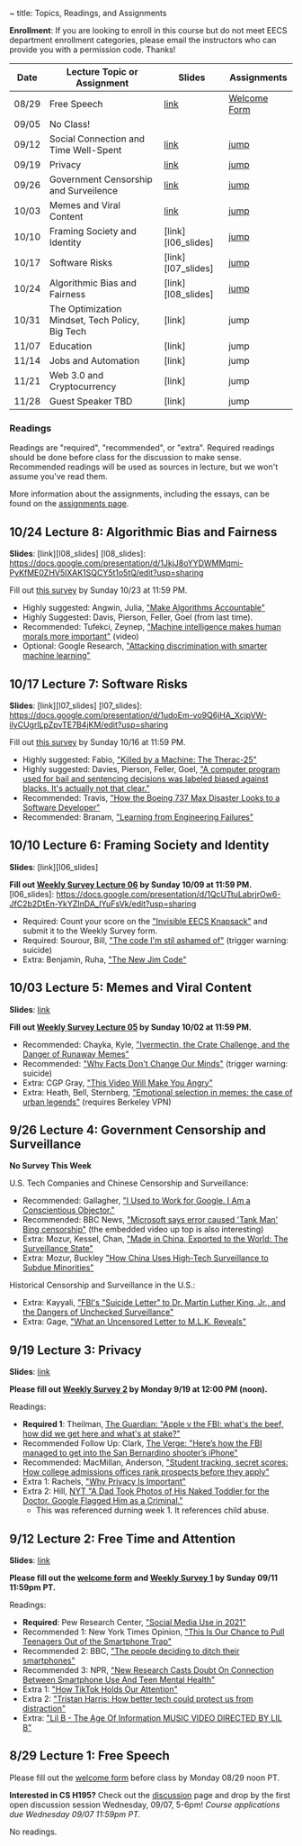 ~ title: Topics, Readings, and Assignments

**Enrollment**: If you are looking to enroll in this course but do not meet EECS department enrollment categories, please email the instructors who can provide you with a permission code. Thanks!

| Date  | Lecture Topic or Assignment                     | Slides | Assignments |
|-------|-------------------------------------------------|--------| ----------- |
| 08/29 | Free Speech                                     | [link][free_slides] | [Welcome Form][welcome_form] |
| 09/05 | No Class!                                       |      |                          |
| 09/12 | Social Connection and Time Well-Spent           | [link][social_slides] | [jump][L02_anchor] |
| 09/19 | Privacy                                         | [link][l03_slides] | [jump][L03_anchor] |
| 09/26 | Government Censorship and Surveilence           | [link][l04_slides] | [jump][L04_anchor] |
| 10/03 | Memes and Viral Content                         | [link][l05_slides] | [jump][L05_anchor] |
| 10/10 | Framing Society and Identity                    | [link][l06_slides] | [jump][L06_anchor] |
| 10/17 | Software Risks                                  | [link][l07_slides] | [jump][L07_anchor] |
| 10/24 | Algorithmic Bias and Fairness                   | [link][l08_slides] | [jump][L08_anchor] |
| 10/31 | The Optimization Mindset, Tech Policy, Big Tech | [link] | jump <!--[jump][L09_anchor]--> |
| 11/07 | Education	                                      | [link] | jump <!--[jump][L10_anchor]--> |
| 11/14 | Jobs and Automation                             | [link] | jump <!--[jump][L11_anchor]--> |
| 11/21 | Web 3.0 and Cryptocurrency                      | [link] | jump <!--[jump][L12_anchor]--> |
| 11/28 | Guest Speaker TBD                               | [link] | jump <!--[jump][L13_anchor]--> |

### Readings
Readings are "required", "recommended", or "extra". Required readings should be
done before class for the discussion to make sense. Recommended readings will be
used as sources in lecture, but we won't assume you've read them.

More information about the assignments, including the essays, can be found on the [assignments page](https://inst.eecs.berkeley.edu/~cs195/sp22/assignments.html).

<!-- FOR STAFF: Previous lecture links are in lecture-links.md -->
## 10/24 Lecture 8: Algorithmic Bias and Fairness
<b>Slides</b>: [link][l08_slides]
[l08_slides]: https://docs.google.com/presentation/d/1JkjJ8oYYDWMMqmi-PyKfME0ZHV5lXAK1SQCY5t1o5tQ/edit?usp=sharing

Fill out [this survey](https://forms.gle/yYGKjjU7CHS6ZvcXA) by Sunday 10/23 at 11:59 PM.
* Highly suggested: Angwin, Julia, ["Make Algorithms Accountable"](https://www.nytimes.com/2016/08/01/opinion/make-algorithms-accountable.html?_r=0)
* Highly Suggested: Davis, Pierson, Feller, Goel (from last time).
* Recommended: Tufekci, Zeynep, ["Machine intelligence makes human morals more important"](https://www.ted.com/talks/zeynep_tufekci_machine_intelligence_makes_human_morals_more_important) (video)
* Optional: Google Research, ["Attacking discrimination with smarter machine learning"](https://research.google.com/bigpicture/attacking-discrimination-in-ml/)

## 10/17 Lecture 7: Software Risks
<b>Slides</b>: [link][l07_slides]
[l07_slides]: https://docs.google.com/presentation/d/1udoEm-vo9Q6jHA_XcjpVW-ilyCUgrlLpZpvTE7B4jKM/edit?usp=sharing

Fill out [this survey](https://forms.gle/Zxnd9Bwx4N9en82t5) by Sunday 10/16 at 11:59 PM.
* Highly suggested: Fabio, ["Killed by a Machine: The Therac-25"](https://hackaday.com/2015/10/26/killed-by-a-machine-the-therac-25/)
* Highly suggested: Davies, Pierson, Feller, Goel, ["A computer program used for bail and sentencing decisions was labeled biased against blacks. It's actually not that clear."](https://www.washingtonpost.com/news/monkey-cage/wp/2016/10/17/can-an-algorithm-be-racist-our-analysis-is-more-cautious-than-propublicas/#comments)
* Recommended: Travis, ["How the Boeing 737 Max Disaster Looks to a Software Developer"](https://spectrum.ieee.org/aerospace/aviation/how-the-boeing-737-max-disaster-looks-to-a-software-developer)
* Recommended: Branam, ["Learning from Engineering Failures"](https://www.embeddedrelated.com/showarticle/1410.php)

## 10/10 Lecture 6: Framing Society and Identity
<b>Slides</b>: [link][l06_slides]

**Fill out [Weekly Survey Lecture 06](https://forms.gle/nub9U7fMnqibScpy5) by Sunday 10/09 at 11:59 PM.**
[l06_slides]: https://docs.google.com/presentation/d/1QcUTtuLabrjrOw6-JfC2b2DtEn-YkYZInDA_IYuFsVk/edit?usp=sharing

* Required: Count your score on the ["Invisible EECS Knapsack"](https://eecs.link/cs195knapsack) and submit it to the Weekly Survey form.
* Required: Sourour, Bill, ["The code I'm stil ashamed of"](https://www.freecodecamp.org/news/the-code-im-still-ashamed-of-e4c021dff55e/) (trigger warning: suicide)
* Extra: Benjamin, Ruha, ["The New Jim Code"](https://www.youtube.com/watch?v=JahO1-saibU)

## 10/03 Lecture 5: Memes and Viral Content

<b>Slides</b>: [link][l05_slides]

[l05_slides]: https://docs.google.com/presentation/d/1R_YUKxD1iaz_6tplCPRc3mjj_pjS6ypCyq-kf5-BPW0/edit?usp=sharing

**Fill out [Weekly Survey Lecture 05](https://forms.gle/KTASggbxbKRFSjjB9) by Sunday 10/02 at 11:59 PM.**

* Recommended: Chayka, Kyle, ["Ivermectin, the Crate Challenge, and the Danger of Runaway Memes"](https://www.newyorker.com/culture/infinite-scroll/ivermectin-the-crate-challenge-and-the-danger-of-runaway-memes)
* Recommended: ["Why Facts Don't Change Our Minds"](https://www.newyorker.com/magazine/2017/02/27/why-facts-dont-change-our-minds) (trigger warning: suicide)
* Extra: CGP Gray, ["This Video Will Make You Angry"](https://www.youtube.com/watch?v=rE3j_RHkqJc)
* Extra: Heath, Bell, Sternberg, ["Emotional selection in memes: the case of urban legends"](https://psycnet.apa.org/record/2001-05428-005) (requires Berkeley VPN)
<!--* Extra: Shullenberger, ["Mimesis, Violence, and Facebook: Peter Thiel's French Connection"](https://thesocietypages.org/cyborgology/2016/08/13/mimesis-violence-and-facebook-peter-thiels-french-connection-full-essay/) (very weird/questionable read, but interesting)
-->


## 9/26 Lecture 4: Government Censorship and Surveillance
**No Survey This Week**

U.S. Tech Companies and Chinese Censorship and Surveillance:

* Recommended: Gallagher, ["I Used to Work for Google. I Am a Conscientious Objector."](https://www.nytimes.com/2019/04/23/opinion/google-privacy-china.html)
* Recommended: BBC News, ["Microsoft says error caused 'Tank Man' Bing censorship"](https://www.bbc.com/news/world-asia-57367100) (the embedded video up top is also interesting)
* Extra: Mozur, Kessel, Chan, ["Made in China, Exported to the World: The Surveillance State"](https://www.nytimes.com/2019/04/24/technology/ecuador-surveillance-cameras-police-government.html)
* Extra: Mozur, Buckley ["How China Uses High-Tech Surveillance to Subdue Minorities"](https://www.nytimes.com/2019/05/22/world/asia/china-surveillance-xinjiang.html)

Historical Censorship and Surveillance in the U.S.:

* Extra: Kayyali, ["FBI's "Suicide Letter" to Dr. Martin Luther King, Jr., and the Dangers of Unchecked Surveillance"](https://www.eff.org/deeplinks/2014/11/fbis-suicide-letter-dr-martin-luther-king-jr-and-dangers-unchecked-surveillance)
* Extra: Gage, ["What an Uncensored Letter to M.L.K. Reveals"](https://www.nytimes.com/2014/11/16/magazine/what-an-uncensored-letter-to-mlk-reveals.html)

[l04_slides]: https://docs.google.com/presentation/d/1hoyuwGk0kfVKb5_7w9zsH_c7r9eCj8uEUMz60M1Sdg8/edit?usp=sharing

## 9/19 Lecture 3: Privacy

<b>Slides</b>: [link][l03_slides]

[l03_slides]: https://docs.google.com/presentation/d/1AWQd7sn97tmglPbjjSO6z2AcqqBTFZ1t2MCl7e9Bozg/edit?usp=sharing

**Please fill out [Weekly Survey 2][survey_2] by Monday 9/19 at 12:00 PM (noon).**

Readings:
* **Required 1**: Theilman, [The Guardian: "Apple v the FBI: what's the beef, how did we get here and what's at stake?"](https://www.theguardian.com/technology/2016/feb/20/apple-fbi-iphone-explainer-san-bernardino)
* Recommended Follow Up: Clark, [The Verge: "Here’s how the FBI managed to get into the San Bernardino shooter’s iPhone"](https://www.theverge.com/2021/4/14/22383957/fbi-san-bernadino-iphone-hack-shooting-investigation)
* Recommended: MacMillan, Anderson, ["Student tracking, secret scores: How college admissions offices rank prospects before they apply"](https://www.washingtonpost.com/business/2019/10/14/colleges-quietly-rank-prospective-students-based-their-personal-data/)
* Extra 1: Rachels, ["Why Privacy Is Important"](https://www.jstor.org/stable/2265077?seq=1)
* Extra 2: Hill, [NYT "A Dad Took Photos of His Naked Toddler for the Doctor. Google Flagged Him as a Criminal."](https://www.nytimes.com/2022/08/21/technology/google-surveillance-toddler-photo.html)
    * This was referenced durning week 1. It references child abuse.

[survey_2]: https://forms.gle/Nx3cJyVKyDeK2YHPA

## 9/12 Lecture 2: Free Time and Attention

<b>Slides</b>: [link][social_slides]

**Please fill out the [welcome form][welcome_form] and [Weekly Survey 1](https://forms.gle/XAdWb9a4gf3N7RaQ9) by Sunday 09/11 11:59pm PT.**

Readings:

* **Required**: Pew Research Center, ["Social Media Use in 2021"](https://www.pewresearch.org/internet/2021/04/07/social-media-use-in-2021/)
* Recommended 1: New York Times Opinion, ["This Is Our Chance to Pull Teenagers Out of the Smartphone Trap"](https://www.nytimes.com/2021/07/31/opinion/smartphone-iphone-social-media-isolation.html)
* Recommended 2: BBC, ["The people deciding to ditch their smartphones"](https://www.bbc.com/news/business-60067032)
* Recommended 3: NPR, ["New Research Casts Doubt On Connection Between Smartphone Use And Teen Mental Health"](https://www.npr.org/2019/08/19/752529380/new-research-casts-doubt-on-connection-between-smartphone-use-and-teen-mental-he)
* Extra 1: ["How TikTok Holds Our Attention"](https://www.newyorker.com/magazine/2019/09/30/how-tiktok-holds-our-attention)
* Extra 2: ["Tristan Harris: How better tech could protect us from distraction"](https://www.ted.com/talks/tristan_harris_how_better_tech_could_protect_us_from_distraction/up-next)
* Extra: ["Lil B - The Age Of Information MUSIC VIDEO DIRECTED BY LIL B"](https://www.youtube.com/watch?v=corY-FZAZog)


## 8/29 Lecture 1: Free Speech

Please fill out the [welcome form][welcome_form] before class by Monday 08/29 noon PT.

**Interested in CS H195?** Check out the [discussion](https://inst.eecs.berkeley.edu/~cs195/fa22/discussion) page and drop by the first open discussion session Wednesday, 09/07, 5-6pm! *Course applications due Wednesday 09/07 11:59pm PT.*

No readings.

[speech_anchor]: #8-29-lecture-1-free-speech-slides
[L02_anchor]: #9-12-lecture-2-free-time-and-attention
[L03_anchor]: #9-19-lecture-3-privacy
[L04_anchor]: #9-26-lecture-4-government-censorship-and-surveillance
[L05_anchor]: #10-03-lecture-5-memes
[L06_anchor]: #10-10-lecture-6-framing-society-and-identity
[L07_anchor]: #10-17-lecture-7-software-risks
[L08_anchor]: #10-24-lecture-8-algorithmic-bias-and-fairness
[L09_anchor]: https://inst.eecs.berkeley.edu/~cs195/fa22/#9-12-lecture-2-free-time-and-attention
[L10_anchor]: https://inst.eecs.berkeley.edu/~cs195/fa22/#9-12-lecture-2-free-time-and-attention
[L11_anchor]: https://inst.eecs.berkeley.edu/~cs195/fa22/#9-12-lecture-2-free-time-and-attention
[L12_anchor]: https://inst.eecs.berkeley.edu/~cs195/fa22/#9-12-lecture-2-free-time-and-attention


[free_slides]: https://docs.google.com/presentation/d/1iAga3n5ICEGQDPxLRcGb_yxtw90WBsmIpDfQv_MOAtQ/edit?usp=sharing
[social_slides]: https://docs.google.com/presentation/d/18fPSnXKIvo7AHh8Ga9h8ElzukqdaYhHUD-s_kZlfiYY/edit?usp=sharing
[welcome_form]: https://forms.gle/B47YRvK6m4wQVzpS6
